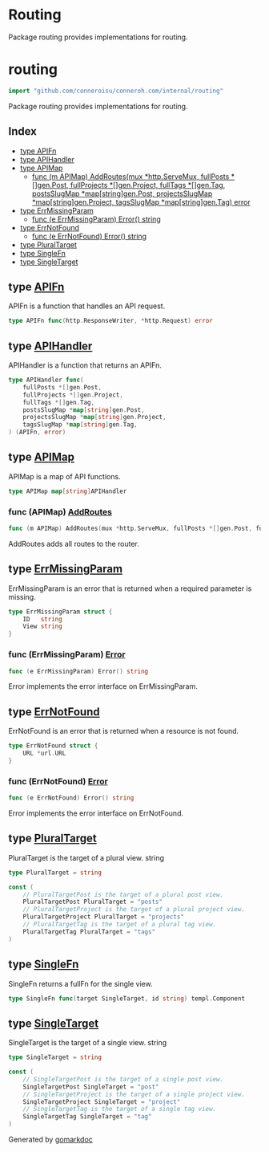 # Routing

Package routing provides implementations for routing.

<!-- gomarkdoc:embed:start -->

<!-- Code generated by gomarkdoc. DO NOT EDIT -->

# routing

```go
import "github.com/conneroisu/conneroh.com/internal/routing"
```

Package routing provides implementations for routing.

## Index

- [type APIFn](<#APIFn>)
- [type APIHandler](<#APIHandler>)
- [type APIMap](<#APIMap>)
  - [func \(m APIMap\) AddRoutes\(mux \*http.ServeMux, fullPosts \*\[\]gen.Post, fullProjects \*\[\]gen.Project, fullTags \*\[\]gen.Tag, postsSlugMap \*map\[string\]gen.Post, projectsSlugMap \*map\[string\]gen.Project, tagsSlugMap \*map\[string\]gen.Tag\) error](<#APIMap.AddRoutes>)
- [type ErrMissingParam](<#ErrMissingParam>)
  - [func \(e ErrMissingParam\) Error\(\) string](<#ErrMissingParam.Error>)
- [type ErrNotFound](<#ErrNotFound>)
  - [func \(e ErrNotFound\) Error\(\) string](<#ErrNotFound.Error>)
- [type PluralTarget](<#PluralTarget>)
- [type SingleFn](<#SingleFn>)
- [type SingleTarget](<#SingleTarget>)


<a name="APIFn"></a>
## type [APIFn](<https://github.com/conneroisu/conneroh.com/blob/main/internal/routing/main.go#L15>)

APIFn is a function that handles an API request.

```go
type APIFn func(http.ResponseWriter, *http.Request) error
```

<a name="APIHandler"></a>
## type [APIHandler](<https://github.com/conneroisu/conneroh.com/blob/main/internal/routing/main.go#L18-L25>)

APIHandler is a function that returns an APIFn.

```go
type APIHandler func(
    fullPosts *[]gen.Post,
    fullProjects *[]gen.Project,
    fullTags *[]gen.Tag,
    postsSlugMap *map[string]gen.Post,
    projectsSlugMap *map[string]gen.Project,
    tagsSlugMap *map[string]gen.Tag,
) (APIFn, error)
```

<a name="APIMap"></a>
## type [APIMap](<https://github.com/conneroisu/conneroh.com/blob/main/internal/routing/main.go#L28>)

APIMap is a map of API functions.

```go
type APIMap map[string]APIHandler
```

<a name="APIMap.AddRoutes"></a>
### func \(APIMap\) [AddRoutes](<https://github.com/conneroisu/conneroh.com/blob/main/internal/routing/main.go#L31-L39>)

```go
func (m APIMap) AddRoutes(mux *http.ServeMux, fullPosts *[]gen.Post, fullProjects *[]gen.Project, fullTags *[]gen.Tag, postsSlugMap *map[string]gen.Post, projectsSlugMap *map[string]gen.Project, tagsSlugMap *map[string]gen.Tag) error
```

AddRoutes adds all routes to the router.

<a name="ErrMissingParam"></a>
## type [ErrMissingParam](<https://github.com/conneroisu/conneroh.com/blob/main/internal/routing/errors.go#L23-L26>)

ErrMissingParam is an error that is returned when a required parameter is missing.

```go
type ErrMissingParam struct {
    ID   string
    View string
}
```

<a name="ErrMissingParam.Error"></a>
### func \(ErrMissingParam\) [Error](<https://github.com/conneroisu/conneroh.com/blob/main/internal/routing/errors.go#L29>)

```go
func (e ErrMissingParam) Error() string
```

Error implements the error interface on ErrMissingParam.

<a name="ErrNotFound"></a>
## type [ErrNotFound](<https://github.com/conneroisu/conneroh.com/blob/main/internal/routing/errors.go#L9-L11>)

ErrNotFound is an error that is returned when a resource is not found.

```go
type ErrNotFound struct {
    URL *url.URL
}
```

<a name="ErrNotFound.Error"></a>
### func \(ErrNotFound\) [Error](<https://github.com/conneroisu/conneroh.com/blob/main/internal/routing/errors.go#L14>)

```go
func (e ErrNotFound) Error() string
```

Error implements the error interface on ErrNotFound.

<a name="PluralTarget"></a>
## type [PluralTarget](<https://github.com/conneroisu/conneroh.com/blob/main/internal/routing/statics.go#L18>)

PluralTarget is the target of a plural view. string

```go
type PluralTarget = string
```

<a name="PluralTargetPost"></a>

```go
const (
    // PluralTargetPost is the target of a plural post view.
    PluralTargetPost PluralTarget = "posts"
    // PluralTargetProject is the target of a plural project view.
    PluralTargetProject PluralTarget = "projects"
    // PluralTargetTag is the target of a plural tag view.
    PluralTargetTag PluralTarget = "tags"
)
```

<a name="SingleFn"></a>
## type [SingleFn](<https://github.com/conneroisu/conneroh.com/blob/main/internal/routing/main.go#L12>)

SingleFn returns a fullFn for the single view.

```go
type SingleFn func(target SingleTarget, id string) templ.Component
```

<a name="SingleTarget"></a>
## type [SingleTarget](<https://github.com/conneroisu/conneroh.com/blob/main/internal/routing/statics.go#L5>)

SingleTarget is the target of a single view. string

```go
type SingleTarget = string
```

<a name="SingleTargetPost"></a>

```go
const (
    // SingleTargetPost is the target of a single post view.
    SingleTargetPost SingleTarget = "post"
    // SingleTargetProject is the target of a single project view.
    SingleTargetProject SingleTarget = "project"
    // SingleTargetTag is the target of a single tag view.
    SingleTargetTag SingleTarget = "tag"
)
```

Generated by [gomarkdoc](<https://github.com/princjef/gomarkdoc>)


<!-- gomarkdoc:embed:end -->
